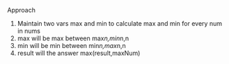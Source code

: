 Approach
​
1. Maintain two vars max and min to calculate max and min for every num in nums
2. max will be max between max*n,min*n,n
3. min will be min between min*n,max*n,n
4. result will the answer max(result,maxNum)